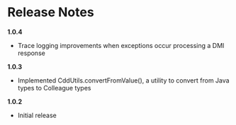 # Release Notes #

__1.0.4__

* Trace logging improvements when exceptions occur processing a DMI response

__1.0.3__

* Implemented CddUtils.convertFromValue(), a utility to convert from Java types to Colleague types

__1.0.2__

* Initial release